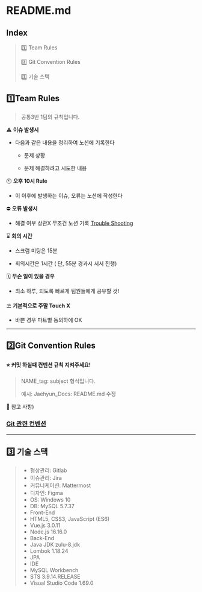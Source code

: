 # README.md



## Index

> :one: Team Rules
>
> :two: Git Convention Rules
>
> :three: 기술 스택



## :one:Team Rules

> 공통3반 1팀의 규칙입니다.



⚠️ **이슈 발생시**

- 다음과 같은 내용을 정리하여 노션에 기록한다

  - 문제 상황

  - 문제 해결하려고 시도한 내용

    

🕙 **오후 10시 Rule**

- 이 이후에 발생하는 이슈, 오류는 노션에 작성한다

  

⛔ **오류 발생시**

- 해결 여부 상관X 무조건 노션 기록 [Trouble Shooting](https://www.notion.so/Trouble-Shooting-be0e334cf078454aa332334697456c5d)

  

⌛ **회의 시간**

- 스크럼 미팅은 15분

- 회의시간은 1시간 ( 단, 55분 경과시 서서 진행)

  

🗓️ **무슨 일이 있을 경우**

- 최소 하루, 되도록 빠르게 팀원들에게 공유할 것!

  

⛱️ **기본적으로 주말 Touch X**

- 바쁜 경우 파트별 동의하에 OK



---



## :two:Git Convention Rules



#### :star: 커밋 하실때 컨벤션 규칙 지켜주세요!

> NAME_tag: subject 형식입니다.
>
> 예시: Jaehyun_Docs: README.md 수정



:book: 참고 사항)

### [Git 관련 컨벤션](https://www.notion.so/COMMIT-Convention-837b4b97c9e24daa9eccc51c0385162e)



----



## :three: 기술 스택

>- 형상관리: Gitlab
>- 이슈관리: Jira
>- 커뮤니케이션: Mattermost
>- 디자인: Figma
>- OS: Windows 10
>- DB: MySQL 5.7.37
>- Front-End
>  - HTML5, CSS3, JavaScript (ES6)
>  - Vue.js 3.0.11
>  - Node.js 16.16.0
>- Back-End
>  - Java JDK zulu-8.jdk
>  - Lombok 1.18.24
>  - JPA
>- IDE
>  - MySQL Workbench
>  - STS 3.9.14.RELEASE
>  - Visual Studio Code 1.69.0
